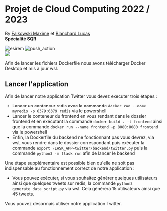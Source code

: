 # Projet de Cloud Computing 2022 / 2023

By [Falkowski Maxime](https://github.com/FLKprod) et [Blanchard Lucas](https://github.com/lucas-b700)  
**Spécialité SQR**  

![esirem](https://www.u-bourgogne.fr/wp-content/uploads/logo-couleur.jpg)
![push_action](https://github.com/FLKprod/4A_SQR_Falkowski_Blanchard/actions/workflows/push.yml/badge.svg)  
![](https://img.shields.io/badge/PROJET_TERMINÉ_🚀-059142?style=for-the-badge&logoColor=white)


Afin de lancer les fichiers Dockerfile nous avons télécharger Docker Desktop et mis à jour wsl.
  
## Lancer l'application
Afin de lancer notre application Twitter vous devez executer trois étapes :  
* Lancer un conteneur redis avec la commande `docker run --name myredis -p 6379:6379 redis` via le powershell
* Lancer le conteneur du frontend en vous rendant dans le dossier frontend et en exécutant la commande `docker build . -t frontend` ainsi que la commande `docker run --name frontend -p 8080:8080 frontend` via le powershell
* Enfin, la Dockerfile du backend ne fonctionnant pas vous devrez, via wsl, vous rendre dans le dossier correspondant puis exécuter la commande `export FLASK_APP=twitter/backend/twitter.py` puis la commande `python3 -m flask run` afin de lancer le backend
  
  
Une étape supplémentaire est possible bien qu'elle ne soit pas indispensable au fonctionnement correct de notre application :  
* Vous pouvez exécuter, si vous souhaitez générer quelques utilisateurs ainsi que quelques tweets sur redis, la commande `python3 generate_data_script.py` via wsl.
Cela générera 15 utilisateurs ainsi que 45 tweets.
  
  
Vous pouvez désormais utiliser notre application Twitter.
